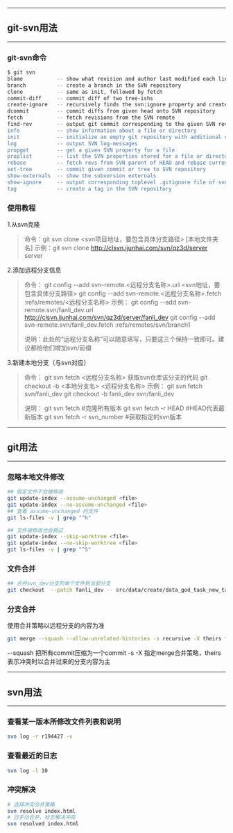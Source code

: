 ------
## **git-svn用法**

------
### git-svn命令
``` bash
$ git svn
blame           -- show what revision and author last modified each line of a file:
branch          -- create a branch in the SVN repository
clone           -- same as init, followed by fetch
commit-diff     -- commit diff of two tree-ishs
create-ignore   -- recursively finds the svn:ignore property and creates .gitignore files
dcommit         -- commit diffs from given head onto SVN repository
fetch           -- fetch revisions from the SVN remote
find-rev        -- output git commit corresponding to the given SVN revision's hash
info            -- show information about a file or directory
init            -- initialize an empty git repository with additional svn data
log             -- output SVN log-messages
propget         -- get a given SVN property for a file
proplist        -- list the SVN properties stored for a file or directory
rebase          -- fetch revs from SVN parent of HEAD and rebase current work on it
set-tree        -- commit given commit or tree to SVN repository
show-externals  -- show the subversion externals
show-ignore     -- output corresponding toplevel .gitignore file of svn:ignore
tag             -- create a tag in the SVN repository
```
### 使用教程
1.从svn克隆
> 命令：git svn clone <svn项目地址，要包含具体分支路径> [本地文件夹名]
> 示例：git svn clone http://clsvn.ijunhai.com/svn/qz3d/server server

2.添加远程分支信息

> 命令：
> git config --add svn-remote.<远程分支名称>.url <svn地址，要包含具体分支路径>
> git config --add svn-remote.<远程分支名称>.fetch :refs/remotes/<远程分支名称>
> 示例：
> git config --add svn-remote.svn/fanli_dev.url http://clsvn.ijunhai.com/svn/qz3d/server/fanli_dev
> git config --add svn-remote.svn/fanli_dev.fetch :refs/remotes/svn/branch1
> 
> 说明：此处的“远程分支名称”可以随意填写，只要这三个保持一致即可。建议都给他们增加svn/前缀

3.新建本地分支（与svn对应）
> 命令：
> git svn fetch <远程分支名称> 获取svn仓库该分支的代码
> git checkout -b <本地分支名> <远程分支名称>
> 示例：
> git svn fetch svn/fanli_dev
> git checkout -b fanli_dev svn/fanli_dev
>
> 说明：
> git svn fetch                 #克隆所有版本
> git svn fetch -r HEAD         #HEAD代表最新版本
> git svn fetch -r svn_number   #获取指定的svn版本




------
## **git用法**

------
### 忽略本地文件修改
``` bash
## 假定文件不会被修改
git update-index --assume-unchanged <file>
git update-index --no-assume-unchanged <file>
## 查看 assume-unchanged 的文件
git ls-files -v | grep "^h"

## 文件被修改也会跳过
git update-index --skip-worktree <file>
git update-index --no-skip-worktree <file>
git ls-files -v | grep "^S"
```

### 文件合并
``` bash
## 合并svn_dev分支的单个文件到当前分支
git checkout  --patch fanli_dev -- src/data/create/data_god_task_new_task.erl
```

### 分支合并
使用合并策略以远程分支的内容为准
``` bash
git merge --squash --allow-unrelated-histories -s recursive -X theirs fanli_dev
```
--squash 把所有commit压缩为一个commit
-s -X 指定merge合并策略，theirs 表示冲突时以合并过来的分支内容为主



------
## **svn用法**

------
### 查看某一版本所修改文件列表和说明

```bash
svn log -r r194427 -v
```

### 查看最近的日志
```bash
svn log -l 10
```

### 冲突解决
```bash
# 选择冲突合并策略
svn resolve index.html
# 已手动合并，标志解决冲突
svn resolved index.html
```

